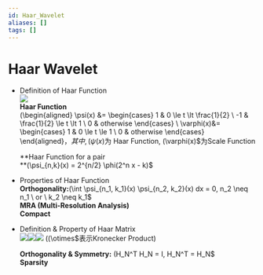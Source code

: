 ```yaml
---
id: Haar_Wavelet
aliases: []
tags: []
---
```


# Haar Wavelet
*   Definition of Haar Function  
    ![](paste-18e5bc6fb5f86adb3f8cbae9f39607b64bf7831d.jpg)  
    **Haar Function**  
    (\begin{aligned} \psi(x) &= \begin{cases} 1 & 0 \le t \lt \frac{1}{2} \\ -1 & \frac{1}{2} \le t \lt 1 \\ 0 & otherwise \end{cases} \\ \varphi(x)&= \begin{cases} 1 & 0 \le t \le 1 \\ 0 & otherwise \end{cases} \end{aligned}$， 其中, (\psi(x)$为 Haar Function, (\varphi(x)$为Scale Function  
      
    **Haar Function for a pair  
    **(\psi_{n,k}(x) = 2^{n/2} \phi(2^n x - k)$  
    
*   Properties of Haar Function  
    **Orthogonality:**(\int \psi_{n_1, k_1}(x) \psi_{n_2, k_2}(x) dx = 0, n_2 \neq n_1 \ or \ k_2 \neq k_1$  
    **MRA (Multi-Resolution Analysis)  
    Compact**  
      
*   Definition & Property of Haar Matrix  
    ![](paste-325daa99f04ad97f9b4e43f5f9e01541bba7bd44.jpg)![](paste-21c14d114f0802466b232f257906bf44aec2ba31.jpg)![](paste-219c8e5b30ba62c40f16dad2b163a3cb1a116e0e.jpg) ((\otimes$表示Kronecker Product)  
      
    **Orthogonality & Symmetry:** (H_N^T H_N = I, H_N^T = H_N$  
    **Sparsity**
